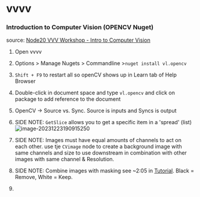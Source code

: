 # vvvv



### Introduction to Computer Vision (OPENCV Nuget)

source: [Node20 VVV Workshop - Intro to Computer Vision](https://thenodeinstitute.org/courses/node20-vvvv-workshop-bundle/lessons/diving-into-topics/topic/introduction-to-computer-vision/)



1) Open vvvv

2. Options > Manage Nugets > Commandline >`nuget install vl.opencv`
3. `Shift + F9` to restart all so openCV shows up in Learn tab of Help Browser
4. Double-click in document space and type `vl.opencv` and click on package to add reference to the document
5. OpenCV -> Source vs. Sync. Source is inputs and Syncs is output
6. SIDE NOTE: `GetSlice` allows you to get a specific item in a 'spread' (list)![image-20231223190915250](C:\Users\coby.vardy\AppData\Roaming\Typora\typora-user-images\image-20231223190915250.png)

7. SIDE NOTE: Images must have equal amounts of channels to act on each other. use tje `CVimage` node to create a background image with same channels and size to use downstream in combination with other images with same channel & Resolution.
8. SIDE NOTE: Combine images with masking see ~2:05 in [Tutorial](https://thenodeinstitute.org/courses/node20-vvvv-workshop-bundle/lessons/diving-into-topics/topic/introduction-to-computer-vision/). Black = Remove, White = Keep.
9. 